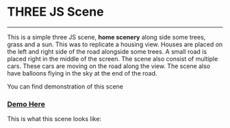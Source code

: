 # THREE JS Scene
--------------

This is a simple three JS scene, **home scenery** along side some trees, grass and a sun. This was to replicate a housing view. Houses are placed on the left and right side of the road alongside some trees. A small road is placed right in the middle of the screen. The scene also consist of multiple cars. These cars are moving on the road along the view. The scene also have balloons flying in the sky at the end of the road. 

You can find demonstration of this scene 
### [Demo Here](https://www.google.com)

This is what this scene looks like:

